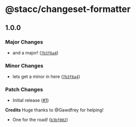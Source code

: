 # @stacc/changeset-formatter

## 1.0.0

### Major Changes

- and a major! ([`7b3f6a4`](https://github.com/stacc/changeset-formatter/commit/7b3f6a4ab08fd9d8933998d177d2743bc65c829f))

### Minor Changes

- lets get a minor in here ([`7b3f6a4`](https://github.com/stacc/changeset-formatter/commit/7b3f6a4ab08fd9d8933998d177d2743bc65c829f))

### Patch Changes

- Initial release ([#1](https://github.com/stacc/changeset-formatter/pull/1))

**Credits**
Huge thanks to @Gawdfrey for helping!

- One for the road! ([`b3bf002`](https://github.com/stacc/changeset-formatter/commit/b3bf002248dd1e625d192becc9a83ed16dd43c10))
